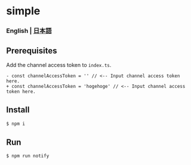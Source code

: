 # simple

### **English** | [**日本語**](README.ja.md)

## Prerequisites

Add the channel access token to `index.ts`.

```diff:ts
- const channelAccessToken = '' // <-- Input channel access token here.
+ const channelAccessToken = 'hogehoge' // <-- Input channel access token here.
```

## Install

```sh
$ npm i
```

## Run

```sh
$ npm run notify
```
